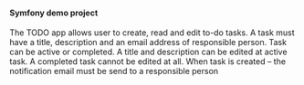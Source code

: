#### Symfony demo project

The TODO app allows user to create, read and edit to-do tasks. A task must have a title, description and an email address of responsible person. Task can be active or completed. A title and description can be edited at active task. A completed task cannot be edited at all. When task is created – the notification email must be send to a responsible person
